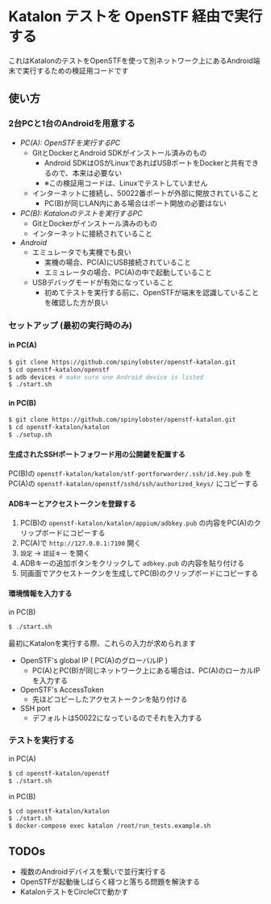# Katalon テストを OpenSTF 経由で実行する

これはKatalonのテストをOpenSTFを使って別ネットワーク上にあるAndroid端末で実行するための検証用コードです

## 使い方

### 2台PCと1台のAndroidを用意する

- *PC(A): OpenSTFを実行するPC*
  - GitとDockerとAndroid SDKがインストール済みのもの
    - Android SDKはOSがLinuxであればUSBポートをDockerと共有できるので、本来は必要ない
    - ※この検証用コードは、Linuxでテストしていません
  - インターネットに接続し、50022番ポートが外部に開放されていること
    - PC(B)が同じLAN内にある場合はポート開放の必要はない
- *PC(B): Katalonのテストを実行するPC*
  - GitとDockerがインストール済みのもの
  - インターネットに接続されていること
- *Android*
  - エミュレータでも実機でも良い
    - 実機の場合、PC(A)にUSB接続されていること
    - エミュレータの場合、PC(A)の中で起動していること
  - USBデバッグモードが有効になっていること
    - 初めてテストを実行する前に、OpenSTFが端末を認識していることを確認した方が良い

### セットアップ (最初の実行時のみ)

#### in PC(A)

```bash
$ git clone https://github.com/spinylobster/openstf-katalon.git
$ cd openstf-katalon/openstf
$ adb devices # make sure one Android device is listed
$ ./start.sh
```

#### in PC(B)

```bash
$ git clone https://github.com/spinylobster/openstf-katalon.git
$ cd openstf-katalon/katalon
$ ./setup.sh
```

#### 生成されたSSHポートフォワード用の公開鍵を配置する

PC(B)の `openstf-katalon/katalon/stf-portforwarder/.ssh/id.key.pub` を
PC(A)の `openstf-katalon/openstf/sshd/ssh/authorized_keys/` にコピーする

#### ADBキーとアクセストークンを登録する

1. PC(B)の `openstf-katalon/katalon/appium/adbkey.pub` の内容をPC(A)のクリップボードにコピーする
2. PC(A)で `http://127.0.0.1:7100` 開く
3. `設定` -> `認証キー` を開く
4. ADBキーの追加ボタンをクリックして `adbkey.pub` の内容を貼り付ける
5. 同画面でアクセストークンを生成してPC(B)のクリップボードにコピーする

#### 環境情報を入力する

in PC(B)

```bash
$ ./start.sh
```

最初にKatalonを実行する際、これらの入力が求められます
- OpenSTF's global IP ( PC(A)のグローバルIP )
  - PC(A)とPC(B)が同じネットワーク上にある場合は、PC(A)のローカルIPを入力する
- OpenSTF's AccessToken
  - 先ほどコピーしたアクセストークンを貼り付ける
- SSH port
  - デフォルトは50022になっているのでそれを入力する

### テストを実行する

in PC(A)

```bash
$ cd openstf-katalon/openstf
$ ./start.sh
```

in PC(B)

```bash
$ cd openstf-katalon/katalon
$ ./start.sh
$ docker-compose exec katalon /root/run_tests.example.sh
```

## TODOs

- 複数のAndroidデバイスを繋いで並行実行する
- OpenSTFが起動後しばらく経つと落ちる問題を解決する
- KatalonテストをCircleCIで動かす

